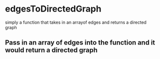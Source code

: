 # edgesToDirectedGraph
simply a function that takes in an arrayof edges and returns a directed graph
## Pass in an array of edges into the function and it would return a directed graph
